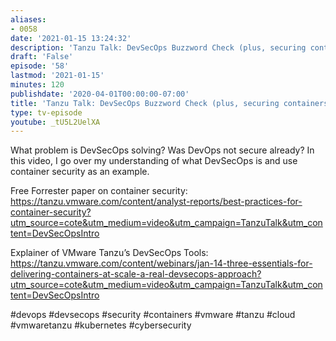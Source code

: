 ```yaml
---
aliases:
- 0058
date: '2021-01-15 13:24:32'
description: 'Tanzu Talk: DevSecOps Buzzword Check (plus, securing containers)'
draft: 'False'
episode: '58'
lastmod: '2021-01-15'
minutes: 120
publishdate: '2020-04-01T00:00:00-07:00'
title: 'Tanzu Talk: DevSecOps Buzzword Check (plus, securing containers)'
type: tv-episode
youtube: _tU5L2UelXA
---
```


What problem is DevSecOps solving? Was DevOps not secure already? In this video, I go over my understanding of what DevSecOps is and use container security as an example.

Free Forrester paper on container security: https://tanzu.vmware.com/content/analyst-reports/best-practices-for-container-security?utm_source=cote&utm_medium=video&utm_campaign=TanzuTalk&utm_content=DevSecOpsIntro

Explainer of VMware Tanzu’s DevSecOps Tools: https://tanzu.vmware.com/content/webinars/jan-14-three-essentials-for-delivering-containers-at-scale-a-real-devsecops-approach?utm_source=cote&utm_medium=video&utm_campaign=TanzuTalk&utm_content=DevSecOpsIntro 


#devops #devsecops #security #containers #vmware #tanzu #cloud #vmwaretanzu #kubernetes #cybersecurity